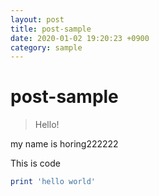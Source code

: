 ```yaml
---
layout: post
title: post-sample
date: 2020-01-02 19:20:23 +0900
category: sample
---
```

# post-sample
> Hello!

my name is horing222222

This is code
```ruby
print 'hello world'
```
